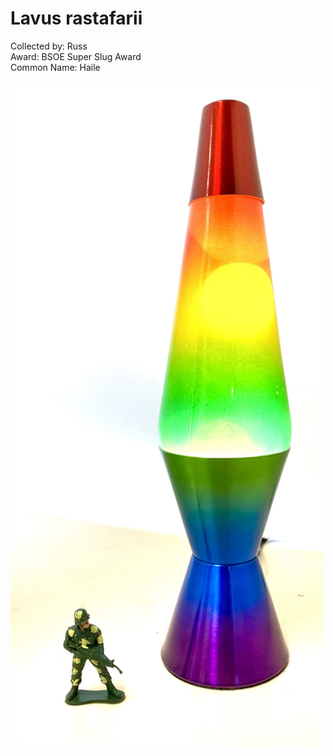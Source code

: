 # Lavus rastafarii

Collected by: Russ   
Award: BSOE Super Slug Award  
Common Name: Haile  

<img src='IMG_9678.jpg' alt='IMG_9678' width='500'/>
